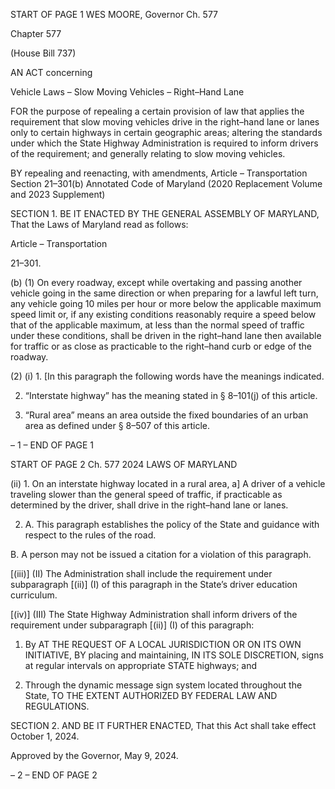 START OF PAGE 1
WES MOORE, Governor Ch. 577

Chapter 577

(House Bill 737)

AN ACT concerning

Vehicle Laws – Slow Moving Vehicles – Right–Hand Lane

FOR the purpose of repealing a certain provision of law that applies the requirement that
slow moving vehicles drive in the right–hand lane or lanes only to certain highways
in certain geographic areas; altering the standards under which the State Highway
Administration is required to inform drivers of the requirement; and generally
relating to slow moving vehicles.

BY repealing and reenacting, with amendments,
Article – Transportation
Section 21–301(b)
Annotated Code of Maryland
(2020 Replacement Volume and 2023 Supplement)

SECTION 1. BE IT ENACTED BY THE GENERAL ASSEMBLY OF MARYLAND,
That the Laws of Maryland read as follows:

Article – Transportation

21–301.

(b) (1) On every roadway, except while overtaking and passing another vehicle
going in the same direction or when preparing for a lawful left turn, any vehicle going 10
miles per hour or more below the applicable maximum speed limit or, if any existing
conditions reasonably require a speed below that of the applicable maximum, at less than
the normal speed of traffic under these conditions, shall be driven in the right–hand lane
then available for traffic or as close as practicable to the right–hand curb or edge of the
roadway.

(2) (i) 1. [In this paragraph the following words have the meanings
indicated.

2. “Interstate highway” has the meaning stated in § 8–101(j)
of this article.

3. “Rural area” means an area outside the fixed boundaries
of an urban area as defined under § 8–507 of this article.

– 1 –
END OF PAGE 1

START OF PAGE 2
Ch. 577 2024 LAWS OF MARYLAND

(ii) 1. On an interstate highway located in a rural area, a] A
driver of a vehicle traveling slower than the general speed of traffic, if practicable as
determined by the driver, shall drive in the right–hand lane or lanes.

2. A. This paragraph establishes the policy of the State
and guidance with respect to the rules of the road.

B. A person may not be issued a citation for a violation of this
paragraph.

[(iii)] (II) The Administration shall include the requirement under
subparagraph [(ii)] (I) of this paragraph in the State’s driver education curriculum.

[(iv)] (III) The State Highway Administration shall inform drivers of
the requirement under subparagraph [(ii)] (I) of this paragraph:

1. By AT THE REQUEST OF A LOCAL JURISDICTION OR
ON ITS OWN INITIATIVE, BY placing and maintaining, IN ITS SOLE DISCRETION, signs
at regular intervals on appropriate STATE highways; and

2. Through the dynamic message sign system located
throughout the State, TO THE EXTENT AUTHORIZED BY FEDERAL LAW AND
REGULATIONS.

SECTION 2. AND BE IT FURTHER ENACTED, That this Act shall take effect
October 1, 2024.

Approved by the Governor, May 9, 2024.

– 2 –
END OF PAGE 2